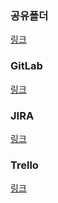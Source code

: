 ### 공유폴더
[링크](https://drive.google.com/open?id=1I6Ba66WWWS7um_IZOUVILvbfBaDg3Pfwc-HDXm7QtHE)


### GitLab
[링크](https://lab.ssafy.com/s1-final/s1p1151009)


### JIRA
[링크]()


### Trello
[링크]()